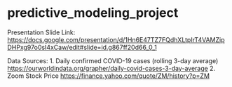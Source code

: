 # predictive_modeling_project

Presentation Slide Link: 
https://docs.google.com/presentation/d/1Hn6E47TZ7FQdhXLtpIrT4VAMZipDHPxg97o0sI4xCaw/edit#slide=id.g867ff20d66_0_1

Data Sources: 1. Daily confirmed COVID-19 cases (rolling 3-day average)
https://ourworldindata.org/grapher/daily-covid-cases-3-day-average
2. Zoom Stock Price
https://finance.yahoo.com/quote/ZM/history?p=ZM
